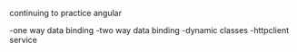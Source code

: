 continuing to practice angular

-one way data binding
-two way data binding
-dynamic classes
-httpclient service
